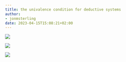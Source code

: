 ```yaml
---
title: the univalence condition for deductive systems
author:
- jonmsterling
date: 2023-04-15T15:08:21+02:00
---
```


![](jms-004Q)

![](jms-004S)

![](jms-004T)
